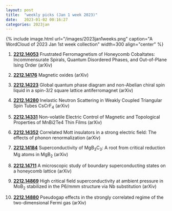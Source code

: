 ```yaml
---
layout: post
title:  "weekly picks (Jan 1 week 2023)"
date:   2023-01-02 00:16:27
categories: 2023jan
---
```


{% include image.html url="/images/2023jan1weeks.png" caption="A WordCloud of 2023 Jan 1st week collection" width=300 align="center" %}




1. **[2212.14053](http://arxiv.org/abs/2212.14053)** Frustrated Ferromagnetism of Honeycomb Cobaltates: Incommensurate Spirals, Quantum Disordered Phases, and Out-of-Plane Ising Order (arXiv)

1. **[2212.14176](http://arxiv.org/abs/2212.14176)** Magnetic oxides (arXiv)

1. **[2212.14223](http://arxiv.org/abs/2212.14223)** Global quantum phase diagram and non-Abelian chiral spin liquid in a spin-3/2 square lattice antiferromagnet (arXiv)

1. **[2212.14280](http://arxiv.org/abs/2212.14280)** Inelastic Neutron Scattering in Weakly Coupled Triangular Spin Tubes CsCrF$_4$ (arXiv)

1. **[2212.14331](http://arxiv.org/abs/2212.14331)** Non-volatile Electric Control of Magnetic and Topological Properties of MnBi2Te4 Thin Films (arXiv)

1. **[2212.14352](http://arxiv.org/abs/2212.14352)** Correlated Mott insulators in a strong electric field: The effects of phonon renormalization (arXiv)

1. **[2212.14184](http://arxiv.org/abs/2212.14184)** Superconductivity of MgB$_3$C$_3$: A root from critical reduction Mg atoms in MgB$_2$ (arXiv)

1. **[2212.14711](http://arxiv.org/abs/2212.14711)** A microscopic study of boundary superconducting states on a honeycomb lattice (arXiv)

1. **[2212.14869](http://arxiv.org/abs/2212.14869)** High critical field superconductivity at ambient pressure in MoB$_2$ stabilized in the P6/mmm structure via Nb substitution (arXiv)

1. **[2212.14880](http://arxiv.org/abs/2212.14880)** Pseudogap effects in the strongly correlated regime of the two-dimensional Fermi gas (arXiv)
